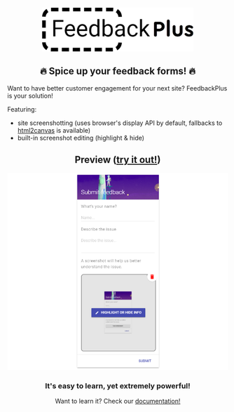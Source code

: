 <p align="center">
    <img src="docs/images/logo_tp.png" height="100">
</p>
<h2 align="center">🔥 Spice up your feedback forms! 🔥</h2>

Want to have better customer engagement for your next site? FeedbackPlus is your solution!

Featuring:

- site screenshotting (uses browser's display API by default, fallbacks to [html2canvas](https://github.com/niklasvh/html2canvas) is available)
- built-in screenshot editing (highlight & hide)

<h2 align="center">Preview (<a href="https://colonelparrot.github.com/feedbackplus/demo.html">try it out!</a>)</h2>

<p align="center">
    <img src="docs/images/demo.png">
</p>

<h3 align="center">It's easy to learn, yet extremely powerful!</h3>
<p align="center">Want to learn it? Check our <a href="https://github.com/ColonelParrot/feedbackplus/blob/master/docs.md">documentation!</a></p>
